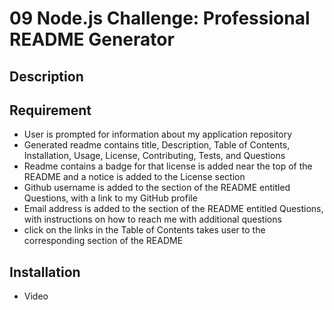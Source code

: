 # 09 Node.js Challenge: Professional README Generator

## Description

## Requirement
- User is prompted for information about my application repository
- Generated readme contains title, Description, Table of Contents, Installation, Usage, License, Contributing, Tests, and Questions
- Readme contains a badge for that license is added near the top of the README and a notice is added to the License section
- Github username is added to the section of the README entitled Questions, with a link to my GitHub profile
- Email address is added to the section of the README entitled Questions, with instructions on how to reach me with additional questions
- click on the links in the Table of Contents takes user to the corresponding section of the README


## Installation

- Video